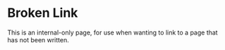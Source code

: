 # Broken Link

This is an internal-only page, for use when wanting to link to a page that has not been written.